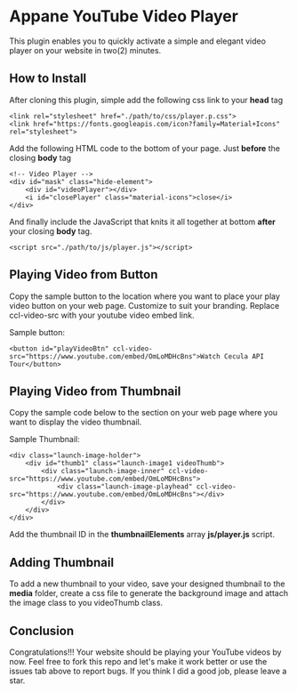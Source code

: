 # Appane YouTube Video Player
This plugin enables you to quickly activate a simple and elegant video player on your website in two(2) minutes.

## How to Install
After cloning this plugin, simple add the following css link to your __head__ tag


    <link rel="stylesheet" href="./path/to/css/player.p.css">
    <link href="https://fonts.googleapis.com/icon?family=Material+Icons" rel="stylesheet">

Add the following HTML code to the bottom of your page. Just **before** the closing **body** tag

    <!-- Video Player -->
    <div id="mask" class="hide-element">
        <div id="videoPlayer"></div>
        <i id="closePlayer" class="material-icons">close</i>
    </div>

And finally include the JavaScript that knits it all together at bottom **after** your closing **body** tag.

    <script src="./path/to/js/player.js"></script>

## Playing Video from Button
Copy the sample button to the location where you want to place your play video button on your web page. Customize to suit your branding. Replace ccl-video-src with your youtube video embed link.

Sample button:

    <button id="playVideoBtn" ccl-video-src="https://www.youtube.com/embed/OmLoMDHcBns">Watch Cecula API Tour</button>

## Playing Video from Thumbnail
Copy the sample code below to the section on your web page where you want to display the video thumbnail.

Sample Thumbnail:

    <div class="launch-image-holder">
        <div id="thumb1" class="launch-image1 videoThumb">
            <div class="launch-image-inner" ccl-video-src="https://www.youtube.com/embed/OmLoMDHcBns">
                <div class="launch-image-playhead" ccl-video-src="https://www.youtube.com/embed/OmLoMDHcBns"></div>
            </div>
        </div>
    </div>

Add the thumbnail ID in the __thumbnailElements__ array __js/player.js__ script.

## Adding Thumbnail
To add a new thumbnail to your video, save your designed thumbnail to the **media** folder, create a css file to generate the background image and attach the image class to you videoThumb class.  

## Conclusion
Congratulations!!! Your website should be playing your YouTube videos by now. Feel free to fork this repo and let's make it work better or use the issues tab above to report bugs.
If you think I did a good job, please leave a star.